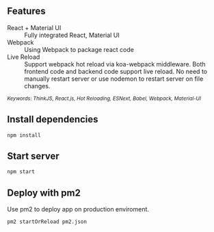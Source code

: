 
## Features
<dl>
  <dt>React + Material UI</dt>
  <dd>Fully integrated React, Material UI</dd>

  <dt>Webpack</dt>
  <dd>Using Webpack to package react code</dd>

  <dt>Live Reload</dt>
  <dd>Support webpack hot reload via koa-webpack middleware. Both frontend code and backend code support live reload. No need to manually restart server or use nodemon to restart server on file changes.</dd>
</dl>

<sub><i>Keywords: ThinkJS, React.js, Hot Reloading, ESNext, Babel, Webpack, Material-UI</i></sub>

## Install dependencies

```
npm install
```

## Start server

```
npm start
```

## Deploy with pm2

Use pm2 to deploy app on production enviroment.

```
pm2 startOrReload pm2.json
```
